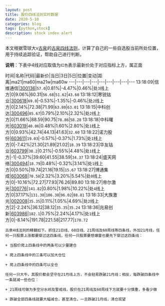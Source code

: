 ```yaml
---
layout: post
title: 股价四线法则实时数据
date: 2020-5-10
categories: blog
tags: [python,stock]
description: stock index alert
---
```



本文根据雪球大v[古泉](https://xueqiu.com/u/7148646888)的[古泉四线法则](https://xueqiu.com/7148646888/130498192)，计算了自己的一些自选股当前所处位置，用于持续追踪验证，帮助自己进行判断。

**说明**：下表中4线对应取值为`红色`表示最新价处于对应指标上方，属正面

时间|名称|代码|最新价|当日|3日|5日|位置|变动|距离|ma21|ma60|ma21w|ma60w
---|---|---|---|---|---|---|---|---
13:18:09|信维通信|[300136](https://xueqiu.com/S/SZ300136)|`57.0`|0.81%|-4.47%|0.46%|处`3`线上方|0|9.06%|60.31|`56.68`|`51.62`|`43.60`
13:18:12|寒锐钴业|[300618](https://xueqiu.com/S/SZ300618)|`69.0`|-0.53%|-1.35%|-0.46%|处`2`线上方|0|2.14%|72.38|71.99|`63.80`|`63.01`
13:18:15|中科创达|[300496](https://xueqiu.com/S/SZ300496)|`85.67`|0.79%|2.10%|2.32%|处`2`线上方|0|11.66%|88.59|90.75|`78.86`|`58.28`
13:18:18|中科曙光|[603019](https://xueqiu.com/S/SH603019)|`40.06`|0.48%|1.60%|2.80%|处`1`线上方|0|0.93%|42.74|44.13|41.63|`32.60`
13:18:22|诺力股份|[603611](https://xueqiu.com/S/SH603611)|`19.03`|-0.57%|-0.37%|1.73%|处`1`线上方|0|-7.42%|21.30|21.89|21.02|`18.39`
13:18:23|华友钴业|[603799](https://xueqiu.com/S/SH603799)|`38.2`|0.21%|-0.55%|4.48%|处`1`线上方|-1|-0.37%|39.60|41.55|38.59|`34.37`
13:18:24|盛天网络|[300494](https://xueqiu.com/S/SZ300494)|`18.79`|0.48%|-0.32%|3.14%|处`1`线上方|0|0.50%|19.74|21.16|19.15|`15.67`
13:18:27|博通集成|[603068](https://xueqiu.com/S/SH603068)|`70.58`|2.32%|3.20%|5.54%|处`0`线上方|0|-10.16%|72.27|77.93|76.26|89.80
13:18:27|帝尔激光|[300776](https://xueqiu.com/S/SZ300776)|`141.82`|0.80%|1.98%|10.22%|处`4`线上方|0|37.17%|`131.38`|`106.38`|`96.02`|`88.81`
13:18:33|大族激光|[002008](https://xueqiu.com/S/SZ002008)|`35.35`|0.11%|1.05%|4.69%|处`2`线上方|2|-2.24%|36.12|38.12|`35.35`|`35.24`
13:18:36|兆易创新|[603986](https://xueqiu.com/S/SH603986)|`182.1`|0.75%|2.24%|4.17%|处`1`线上方|0|-8.14%|191.78|221.58|217.77|`170.72`

```
古泉4线法则的精髓如下。抓住21日线、60日线、21周线及60周线等四条线，外加21月线，任何一只股票上涨都要穿过这四条线，任何一只股票要想爆雷也要先下穿过这四条线：

+ 当股价爬上四条线中的两条可以少量建仓

+ 爬上四条线中的三条可以加大仓位

+ 爬上四条线中的四条可以全仓

任何一只大牛，其股价都会坚守在21月线上方，不会轻易跌破21月线；相反，每跌破四条线中一条就减一些仓位：

+ 21周线可做为多空分水岭及警戒线，股价在21周线及60周线下方就要十分慎重，多看少做

+ 跌破全部四条线就要大幅减仓，甚至清仓，一旦跌破21月线，清仓观望
```